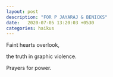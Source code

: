 ```yaml
---
layout: post
description: "FOR P JAYARAJ & BENICKS"
date:   2020-07-05 13:20:03 +0530
categories: haikus
---
```

Faint hearts overlook,

the truth in graphic violence.

Prayers for power.
